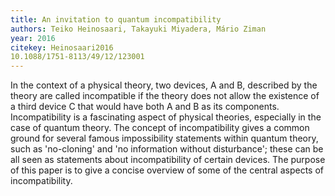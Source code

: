 ```yaml
---
title: An invitation to quantum incompatibility
authors: Teiko Heinosaari, Takayuki Miyadera, Mário Ziman
year: 2016
citekey: Heinosaari2016
10.1088/1751-8113/49/12/123001
---
```


In the context of a physical theory, two devices, A and B, described by the theory are called incompatible if the theory does not allow the existence of a third device C that would have both A and B as its components. Incompatibility is a fascinating aspect of physical theories, especially in the case of quantum theory. The concept of incompatibility gives a common ground for several famous impossibility statements within quantum theory, such as 'no-cloning' and 'no information without disturbance'; these can be all seen as statements about incompatibility of certain devices. The purpose of this paper is to give a concise overview of some of the central aspects of incompatibility.

